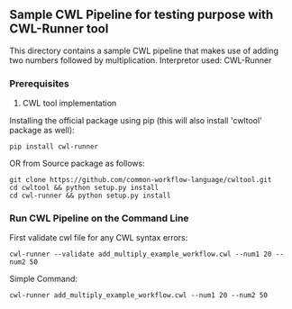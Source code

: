 ## Sample CWL Pipeline for testing purpose with CWL-Runner tool

This directory contains a sample CWL pipeline that makes use of adding two numbers followed by multiplication. Interpretor used: CWL-Runner

### Prerequisites

1. CWL tool implementation

Installing the official package using pip (this will also install 'cwltool' package as well):
```
pip install cwl-runner
```
OR from Source package as follows:
```
git clone https://github.com/common-workflow-language/cwltool.git
cd cwltool && python setup.py install
cd cwl-runner && python setup.py install
```

### Run CWL Pipeline on the Command Line

First validate cwl file for any CWL syntax errors:
```
cwl-runner --validate add_multiply_example_workflow.cwl --num1 20 --num2 50
```
Simple Command:
```
cwl-runner add_multiply_example_workflow.cwl --num1 20 --num2 50
```
